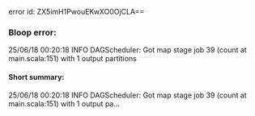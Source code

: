 error id: ZX5imH1PwouEKwXO0OjCLA==
### Bloop error:

25/06/18 00:20:18 INFO DAGScheduler: Got map stage job 39 (count at main.scala:151) with 1 output partitions
#### Short summary: 

25/06/18 00:20:18 INFO DAGScheduler: Got map stage job 39 (count at main.scala:151) with 1 output pa...